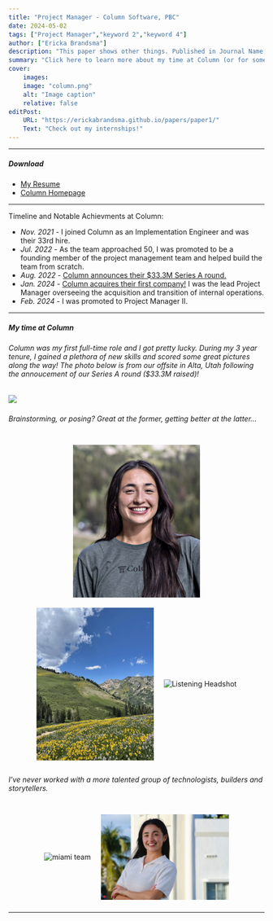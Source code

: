```yaml
---
title: "Project Manager - Column Software, PBC" 
date: 2024-05-02 
tags: ["Project Manager","keyword 2","keyword 4"]
author: ["Ericka Brandsma"]
description: "This paper shows other things. Published in Journal Name, 2015." 
summary: "Click here to learn more about my time at Column (or for some killer headshots)." 
cover:
    images:
    image: "column.png"
    alt: "Image caption"
    relative: false
editPost:
    URL: "https://erickabrandsma.github.io/papers/paper1/"
    Text: "Check out my internships!"
---
```


---

##### Download

+ [My Resume](cv.pdf)
+ [Column Homepage](https://www.column.us/)


---
Timeline and Notable Achievments at Column:
+ *Nov. 2021* - I joined Column as an Implementation Engineer and was their 33rd hire. 
+ *Jul. 2022* - As the team approached 50, I was promoted to be a founding member of the project management team and helped build the team from scratch.
+ *Aug. 2022* - [Column announces their $33.3M Series A round.](https://www.axios.com/2022/08/09/exclusive-column-raises-30m-expanding-beyond-public-notice)
+ *Jan. 2024* - [Column acquires their first company!](https://www.prnewswire.com/news-releases/column-announces-acquisition-of-modulist-expanding-platform-of-local-transactions-302032353.html) I was the lead Project Manager overseeing the acquisition and transition of internal operations.
+ *Feb. 2024* - I was promoted to Project Manager II.

---
##### My time at Column 
###### Column was my first full-time role and I got pretty lucky. During my 3 year tenure, I gained a plethora of new skills and scored some great pictures along the way! The photo below is from our offsite in Alta, Utah following the annoucement of our Series A round ($33.3M raised)!
![](columnwhole.png) 
###### Brainstorming, or posing? Great at the former, getting better at the latter...
<div class="image-container">
  <img src="altaheadshot.png" alt="Alta Headshot" class="responsive-image">
  <img src="mountain.png" alt="Mountain Png" class="responsive-image">
    <img src="listening.jpg" alt="Listening Headshot" class="responsive-image">
</div>

<style>
  .image-container {
    display: flex;
    justify-content: center;
    flex-wrap: wrap;
  }

  .responsive-image {
    max-width: 100%;
    height: auto;
    margin: 10px;
    max-height: 300px; /* Adjust this value to control the maximum height of the images */
  }

  @media (max-width: 767px) {
    .image-container {
      flex-direction: column;
      align-items: center;
    }

    .responsive-image {
      max-width: 80%; /* Adjust this value to control the maximum width of the images on mobile devices */
    }
  }
</style>
###### I've never worked with a more talented group of technologists, builders and storytellers. 
<div class="image-container">
  <img src="miami.jpg" alt="miami team" class="responsive-image">
  <img src="miamiheadshot.jpg" alt="miami Headshot" class="responsive-image">
</div>

<style>
  .image-container {
    display: flex;
    justify-content: center;
    align-items: center;
  }

  .responsive-image {
    max-width: 50%;
    height: auto;
    margin: 10px;
    max-height: 300px; /* Adjust this value to control the maximum height of the images */
  }

  @media (max-width: 767px) {
    .responsive-image {
      max-width: 80%; /* Adjust this value to control the maximum width of the images on mobile devices */
    }
  }
</style>


---
